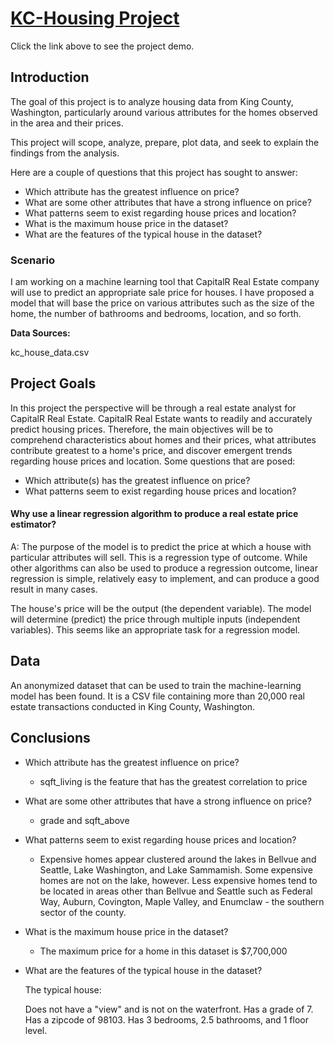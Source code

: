 # [KC-Housing Project](https://nbviewer.org/github/tyrantdavis/KC-Housing/blob/main/housing.ipynb)

Click the link above to see the project demo.

## Introduction
The goal of this project is to analyze housing data from King County, Washington, particularly around various attributes for the homes observed in the area and their prices.

This project will scope, analyze, prepare, plot data, and seek to explain the findings from the analysis.

Here are a couple of questions that this project has sought to answer:
- Which attribute has the greatest influence on price?
- What are some other attributes that have a strong influence on price?
- What patterns seem to exist regarding house prices and location?
- What is the maximum house price in the dataset?
- What are the features of the typical house in the dataset?

### Scenario
I am working on a machine learning tool that CapitalR Real Estate company will
use to predict an appropriate sale price for houses. I have proposed a model that will base the
price on various attributes such as the size of the home, the number of bathrooms and bedrooms,
location, and so forth.

**Data Sources:**

kc_house_data.csv


## Project Goals
In this project the perspective will be through a real estate analyst for CapitalR Real Estate. CapitalR Real Estate wants to readily and accurately predict housing prices. Therefore, the main objectives will be to comprehend characteristics about homes and their prices, what attributes contribute greatest to a home's price, and discover emergent trends regarding house prices and location. Some questions that are posed:

- Which attribute(s) has the greatest influence on price?
- What patterns seem to exist regarding house prices and location?



#### Why use a linear regression algorithm to produce a real estate price estimator?
A: The purpose of the model is to predict the price at which a house with particular attributes
will sell. This is a regression type of outcome. While other algorithms can also be used to
produce a regression outcome, linear regression is simple, relatively easy to implement, and
can produce a good result in many cases.

The house's price will be the output (the dependent variable). The model will determine (predict) the
price through multiple inputs (independent variables). This seems like an appropriate task for a
regression model.

## Data
An anonymized dataset that can be used to train the machine-learning model has been found. It is a CSV file containing more than 20,000 real estate transactions conducted in King County, Washington. 

## Conclusions

- Which attribute has the greatest influence on price?
    - sqft_living is the feature that has the greatest correlation to price 
- What are some other attributes that have a strong influence on price?
    - grade and sqft_above 
- What patterns seem to exist regarding house prices and location?
    - Expensive homes appear clustered around the lakes in Bellvue and Seattle, Lake Washington, and Lake Sammamish. Some expensive homes are not on the lake, however. Less expensive homes tend to be located in areas other than Bellvue and Seattle such as Federal Way, Auburn, Covington, Maple Valley, and Enumclaw - the southern sector of the county. 
- What is the maximum house price in the dataset?
    - The maximum price for a home in this dataset is $7,700,000 
- What are the features of the typical house in the dataset?
  
  The typical house:

    Does not have a "view" and is not on the waterfront.
    Has a grade of 7.
    Has a zipcode of 98103.
    Has 3 bedrooms, 2.5 bathrooms, and 1 floor level.

